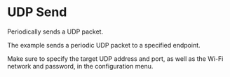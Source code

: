 # UDP Send

Periodically sends a UDP packet.

The example sends a periodic UDP packet to a specified endpoint. 

Make sure to specify the target UDP address and port, as well as the Wi-Fi network and password, in the configuration menu.
